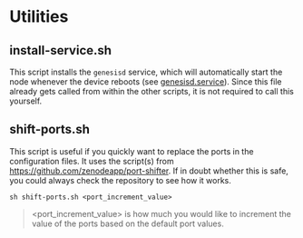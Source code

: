 # Utilities

## install-service.sh

This script installs the `genesisd` service, which will automatically start the node whenever the device reboots (see [genesisd.service](/services/genesisd.service)). Since this file already gets called from within the other scripts, it is not required to call this yourself.

## shift-ports.sh

This script is useful if you quickly want to replace the ports in the configuration files. It uses the script(s) from https://github.com/zenodeapp/port-shifter. If in doubt whether this is safe, you could always check the repository to see how it works.

```
sh shift-ports.sh <port_increment_value>
```
> <port_increment_value> is how much you would like to increment the value of the ports based on the default port values.
